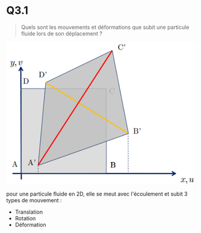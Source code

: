 # Q3.1

> Quels sont les mouvements et déformations que subit une particule fluide lors de son déplacement ?

![](attachments/Pasted%20image%2020230520135034.png)

pour une particule fluide en 2D, elle se meut avec l'écoulement et subit 3 types de mouvement :

- Translation
- Rotation
- Déformation